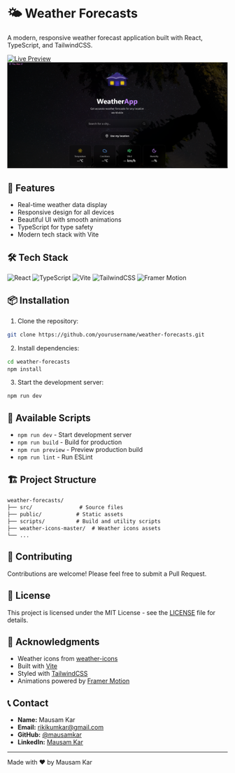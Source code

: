 # 🌤️ Weather Forecasts

A modern, responsive weather forecast application built with React, TypeScript, and TailwindCSS.

[![Live Preview](https://img.shields.io/badge/Live%20Preview-Visit%20Site-green?style=for-the-badge)](https://weather-forecasts-five.vercel.app/)
![Weather Forecasts Preview](public/preview.png)

## 🚀 Features

- Real-time weather data display
- Responsive design for all devices
- Beautiful UI with smooth animations
- TypeScript for type safety
- Modern tech stack with Vite

## 🛠️ Tech Stack

![React](https://img.shields.io/badge/React-18.3.1-blue?logo=react)
![TypeScript](https://img.shields.io/badge/TypeScript-5.5.3-blue?logo=typescript)
![Vite](https://img.shields.io/badge/Vite-6.2.3-purple?logo=vite)
![TailwindCSS](https://img.shields.io/badge/TailwindCSS-3.4.1-38B2AC?logo=tailwind-css)
![Framer Motion](https://img.shields.io/badge/Framer%20Motion-12.6.2-black?logo=framer)

## 📦 Installation

1. Clone the repository:
```bash
git clone https://github.com/yourusername/weather-forecasts.git
```

2. Install dependencies:
```bash
cd weather-forecasts
npm install
```

3. Start the development server:
```bash
npm run dev
```

## 🚀 Available Scripts

- `npm run dev` - Start development server
- `npm run build` - Build for production
- `npm run preview` - Preview production build
- `npm run lint` - Run ESLint

## 🏗️ Project Structure

```
weather-forecasts/
├── src/               # Source files
├── public/           # Static assets
├── scripts/          # Build and utility scripts
├── weather-icons-master/  # Weather icons assets
└── ...
```

## 🤝 Contributing

Contributions are welcome! Please feel free to submit a Pull Request.

## 📝 License

This project is licensed under the MIT License - see the [LICENSE](LICENSE) file for details.

## 🙏 Acknowledgments

- Weather icons from [weather-icons](https://github.com/erikflowers/weather-icons)
- Built with [Vite](https://vitejs.dev/)
- Styled with [TailwindCSS](https://tailwindcss.com/)
- Animations powered by [Framer Motion](https://www.framer.com/motion/)

## 📞 Contact

- **Name:** Mausam Kar
- **Email:** [rikikumkar@gmail.com](rikikumkar@gmail.com)
- **GitHub:** [@mausamkar](https://github.com/Mausam5055)
- **LinkedIn:** [Mausam Kar](https://www.linkedin.com/in/mausam-kar-6388861a7/)

---

Made with ❤️ by Mausam Kar 